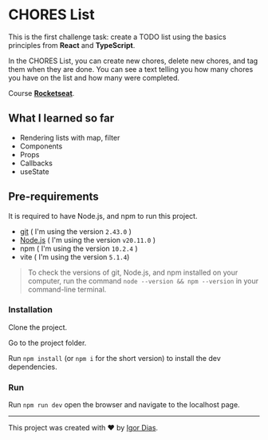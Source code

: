# CHORES List

This is the first challenge task: create a TODO list using the basics
principles from **React** and **TypeScript**.

In the CHORES List, you can create new chores, delete new chores, and
tag them when they are done. You can see a text telling you how many
chores you have on the list and how many were completed.

Course [**Rocketseat**](https://app.rocketseat.com.br/home).

## What I learned so far

- Rendering lists with map, filter
- Components
- Props
- Callbacks
- useState

## Pre-requirements

It is required to have Node.js, and npm to run this project.

- [git](https://git-scm.com/) ( I'm using the version `2.43.0` )
- [Node.js](https://nodejs.org/en/) ( I'm using the version `v20.11.0` )
- npm ( I'm using the version `10.2.4` )
- vite ( I'm using the version `5.1.4`)

> To check the versions of git, Node.js, and npm installed on your computer, run the command `node --version && npm --version` in your command-line terminal.

### Installation

Clone the project.

Go to the project folder.

Run `npm install` (or `npm i` for the short version) to install the dev dependencies.

### Run

Run `npm run dev` open the browser and navigate to the localhost page.

---

This project was created with ❤️ by [Igor Dias](https://igordiasth.dev).
